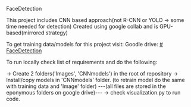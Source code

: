 FaceDetection

This project includes CNN based approach(not R-CNN or YOLO -> some time needed for detection)
Created using google collab and is GPU-based(mirrored strategy)

To get training data/models for this project visit:
  Goodle drive:
    [# FaceDetection](https://drive.google.com/drive/folders/1znnaZzoVz0XJY4pGNwtouYzab9zQozxG?usp=sharing)

To run locally check list of requirements and do the following:

-> Create 2 folders('Images', 'CNNmodels') in the root of repository
-> Install/copy models in 'CNNmodels' folder. (to retrain model do the same with training data and 'Image' folder)
---(all files are stored in the eponymous folders on google drive)---
-> check visualization.py to run code.
